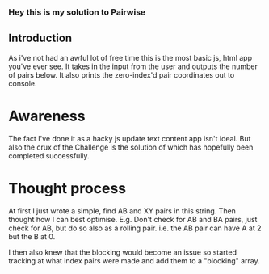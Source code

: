 ### Hey this is my solution to Pairwise


## Introduction
As i've not had an awful lot of free time this is the most basic js, html app you've ever see.
It takes in the input from the user and outputs the number of pairs below.
It also prints the zero-index'd pair coordinates out to console.

# Awareness
The fact I've done it as a hacky js update text content app isn't ideal.
But also the crux of the Challenge is the solution of which has hopefully been completed successfully.

# Thought process
At first I just wrote a simple, find AB and XY pairs in this string.
Then thought how I can best optimise. 
E.g. Don't check for AB and BA pairs, just check for AB, but do so also as a rolling pair. i.e. the AB pair can have A at 2 but the B at 0.

I then also knew that the blocking would become an issue so started tracking at what index pairs were made and add them to a "blocking" array.